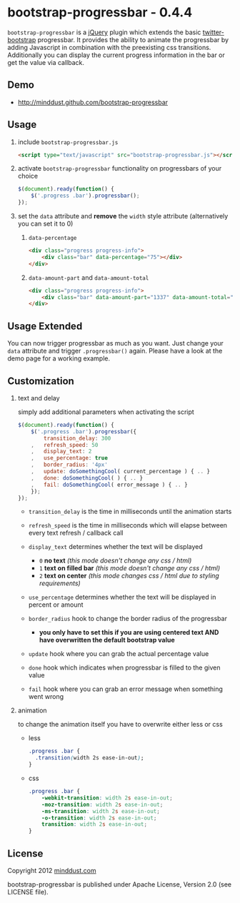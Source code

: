 # bootstrap-progressbar - 0.4.4

`bootstrap-progressbar` is a [jQuery](http://jquery.com) plugin which extends the basic [twitter-bootstrap](http://twitter.github.com/bootstrap) progressbar. It provides the ability to animate the progressbar by adding Javascript in combination with the preexisting css transitions. Additionally you can display the current progress information in the bar or get the value via callback.

## Demo

* http://minddust.github.com/bootstrap-progressbar

## Usage

1. include `bootstrap-progressbar.js`

    ```html
    <script type="text/javascript" src="bootstrap-progressbar.js"></script>
    ```

2. activate `bootstrap-progressbar` functionality on progressbars of your choice

    ```javascript
    $(document).ready(function() {
        $('.progress .bar').progressbar();
    });
    ```

3. set the `data` attribute and __remove__ the `width` style attribute (alternatively you can set it to 0)

    1. `data-percentage`

        ```html
        <div class="progress progress-info">
            <div class="bar" data-percentage="75"></div>
        </div>
        ```

    2. `data-amount-part` and `data-amount-total`

        ```html
        <div class="progress progress-info">
            <div class="bar" data-amount-part="1337" data-amount-total="9000"></div>
        </div>

## Usage Extended

You can now trigger progressbar as much as you want. Just change your `data` attribute and trigger `.progressbar()` again. Please have a look at the demo page for a working example.

## Customization

1. text and delay

    simply add additional parameters when activating the script

    ```javascript
    $(document).ready(function() {
        $('.progress .bar').progressbar({
            transition_delay: 300
        ,   refresh_speed: 50
        ,   display_text: 2
        ,   use_percentage: true
        ,   border_radius: '4px'
        ,   update: doSomethingCool( current_percentage ) { .. }
        ,   done: doSomethingCool( ) { .. }
        ,   fail: doSomethingCool( error_message ) { .. }
        });
    });
    ```
    * `transition_delay` is the time in milliseconds until the animation starts
    * `refresh_speed` is the time in milliseconds which will elapse between every text refresh / callback call
    * `display_text` determines whether the text will be displayed

        * `0` __no text__ *(this mode doesn't change any css / html)*
        * `1` __text on filled bar__ *(this mode doesn't change any css / html)*
        * `2` __text on center__ *(this mode changes css / html due to styling requirements)*
    * `use_percentage` determines whether the text will be displayed in percent or amount
    * `border_radius` hook to change the border radius of the progressbar

        * __you only have to set this if you are using centered text AND have overwritten the default bootstrap value__
    * `update` hook where you can grab the actual percentage value
    * `done` hook which indicates when progressbar is filled to the given value
    * `fail` hook where you can grab an error message when something went wrong

2. animation

    to change the animation itself you have to overwrite either less or css
    * less

        ```css
        .progress .bar {
          .transition(width 2s ease-in-out);
        }
        ```
    * css
    
        ```css
        .progress .bar {
            -webkit-transition: width 2s ease-in-out;
            -moz-transition: width 2s ease-in-out;
            -ms-transition: width 2s ease-in-out;
            -o-transition: width 2s ease-in-out;
            transition: width 2s ease-in-out;
        }
        ```

## License

Copyright 2012 [minddust.com](http://www.minddust.com)

bootstrap-progressbar is published under Apache License, Version 2.0 (see LICENSE file).